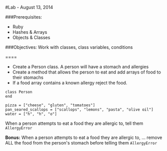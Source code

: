 #Lab - August 13, 2014

###Prerequisites:
- Ruby
- Hashes & Arrays
- Objects & Classes

###Objectives:
Work with classes, class variables, conditions

====

* Create a Person class. A person will have a stomach and allergies
* Create a method that allows the person to eat and add arrays of food to their stomachs
* If a food array contains a known allergy reject the food.

```
class Person
end

```


```
pizza = ["cheese", "gluten", "tomatoes"]
pan_seared_scallops = ["scallops", "lemons", "pasta", "olive oil"]
water = ["h", "h", "o"]
```

When a person attempts to eat a food they are allergic to, tell them `AllergyError`

**Bonus:** When a person attempts to eat a food they are allergic to, ... remove ALL the food from the person's stomach before telling them `AllergyError`
